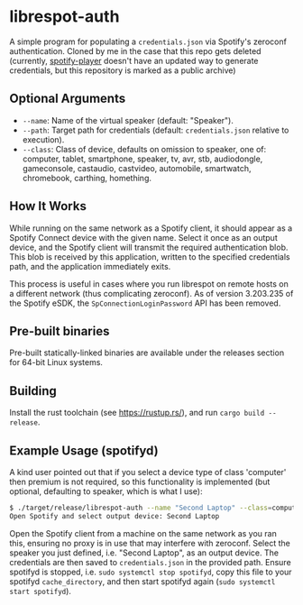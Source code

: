 # librespot-auth

A simple program for populating a `credentials.json` via Spotify's zeroconf authentication.
Cloned by me in the case that this repo gets deleted (currently, [spotify-player](https://github.com/aome510/spotify-player) doesn't have an updated way to generate credentials, but this repository is marked as a public archive)

## Optional Arguments

- `--name`: Name of the virtual speaker (default: "Speaker").
- `--path`: Target path for credentials (default: `credentials.json` relative to execution).
- `--class`: Class of device, defaults on omission to speaker,
             one of: computer, tablet, smartphone,
                     speaker, tv, avr, stb, audiodongle,
                     gameconsole, castaudio, castvideo,
                     automobile, smartwatch, chromebook,
                     carthing, homething.


## How It Works

While running on the same network as a Spotify client, it should appear as a Spotify Connect device with the given name. Select it once as an output device, and the Spotify client will transmit the required authentication blob. This blob is received by this application, written to the specified credentials path, and the application immediately exits.

This process is useful in cases where you run librespot on remote hosts on a different network (thus complicating zeroconf). As of version 3.203.235 of the Spotify eSDK, the `SpConnectionLoginPassword` API has been removed.

## Pre-built binaries

Pre-built statically-linked binaries are available under the releases section for 64-bit Linux systems.

## Building

Install the rust toolchain (see https://rustup.rs/), and run `cargo build --release`.

## Example Usage (spotifyd)

A kind user pointed out that if you select a device type of class 'computer' then premium is not required, so this functionality is implemented (but optional, defaulting to speaker, which is what I use):

```bash
$ ./target/release/librespot-auth --name "Second Laptop" --class=computer
Open Spotify and select output device: Second Laptop
```

Open the Spotify client from a machine on the same network as you ran this, ensuring no proxy is in use that may interfere with zeroconf. Select the speaker you just defined, i.e. "Second Laptop", as an output device. The credentials are then saved to `credentials.json` in the provided path. Ensure spotifyd is stopped, i.e. `sudo systemctl stop spotifyd`, copy this file to your spotifyd `cache_directory`, and then start spotifyd again (`sudo systemctl start spotifyd`).
